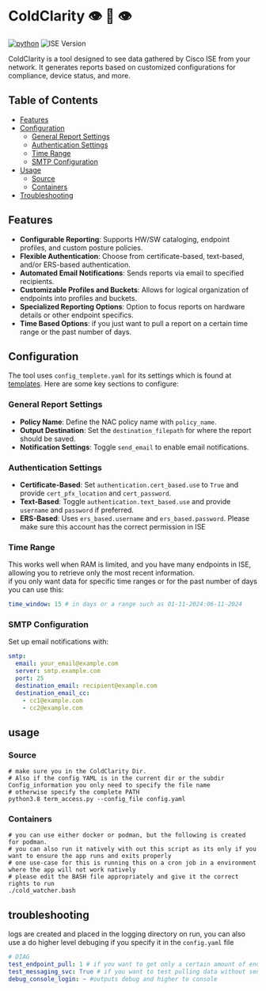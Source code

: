 # ColdClarity 👁️ 🧊 👁️
[![python](https://img.shields.io/badge/Python-3.9-3776AB.svg?style=flat&logo=python&logoColor=white)](https://www.python.org) ![ISE Version](https://img.shields.io/badge/ISE-3.3-blue)

ColdClarity is a tool designed to see data gathered by Cisco ISE from your network. It generates reports based on customized configurations for compliance, device status, and more.

## Table of Contents
- [Features](#Features)
- [Configuration](#Configuration)
  - [General Report Settings](#General-Report-Settings) 
  - [Authentication Settings](#Authentication-Settings)
  - [Time Range](#Time-Range)
  - [SMTP Configuration](#SMTP-Configuration)
- [Usage](#usage)
  - [Source](#Source)
  - [Containers](#Containers)
- [Troubleshooting](#troubleshooting)

## Features

- **Configurable Reporting**: Supports HW/SW cataloging, endpoint profiles, and custom posture policies.
- **Flexible Authentication**: Choose from certificate-based, text-based, and/or ERS-based authentication.
- **Automated Email Notifications**: Sends reports via email to specified recipients.
- **Customizable Profiles and Buckets**: Allows for logical organization of endpoints into profiles and buckets.
- **Specialized Reporting Options**: Option to focus reports on hardware details or other endpoint specifics.
- **Time Based Options**: if you just want to pull a report on a certain time range or the past number of days.

## Configuration

The tool uses `config_templete.yaml` for its settings which is found at [templates](templates/config_templete.yaml). Here are some key sections to configure:

### General Report Settings

- **Policy Name**: Define the NAC policy name with `policy_name`.
- **Output Destination**: Set the `destination_filepath` for where the report should be saved.
- **Notification Settings**: Toggle `send_email` to enable email notifications.

### Authentication Settings

- **Certificate-Based**: Set `authentication.cert_based.use` to `True` and provide `cert_pfx_location` and `cert_password`.
- **Text-Based**: Toggle `authentication.text_based.use` and provide `username` and `password` if preferred.
- **ERS-Based**: Uses `ers_based.username` and `ers_based.password`. Please make sure this account has the correct permission in ISE


### Time Range
This works well when RAM is limited, and you have many endpoints in ISE, allowing you to retrieve only the most recent information. \
if you only want data for specific time ranges or for the past number of days you can use this:
```yaml
time_window: 15 # in days or a range such as 01-11-2024:06-11-2024
```

### SMTP Configuration

Set up email notifications with:

```yaml
smtp:
  email: your_email@example.com
  server: smtp.example.com
  port: 25
  destination_email: recipient@example.com
  destination_email_cc:
    - cc1@example.com
    - cc2@example.com
```
## usage
### Source
```shell
# make sure you in the ColdClarity Dir. 
# Also if the config YAML is in the current dir or the subdir Config_information you only need to specify the file name 
# otherwise specify the complete PATH 
python3.8 term_access.py --config_file config.yaml
```
### Containers
```shell
# you can use either docker or podman, but the following is created for podman.
# you can also run it natively with out this script as its only if you want to ensure the app runs and exits properly 
# one use-case for this is running this on a cron job in a environment where the app will not work natively
# please edit the BASH file appropriately and give it the correct rights to run
./cold_watcher.bash
```

## troubleshooting
logs are created and placed in the logging directory on run, you can also use a do higher level debuging if you specify it in the `config.yaml` file 

```yaml
# DIAG
test_endpoint_pull: 1 # if you want to get only a certain amount of endpoints back Useful if you want to test with a small portion of endpoints if you have alot
test_messaging_svc: True # if you want to test pulling data without sending a email
debug_console_login: ~ #outputs debug and higher to console
```
